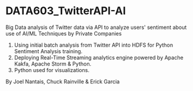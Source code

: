 # DATA603_TwitterAPI-AI
Big Data analysis of Twitter data via API to analyze users' sentiment about use of AI/ML Techniques by Private Companies

1. Using initial batch analysis from Twitter API into HDFS for Python Sentiment Analysis training.
2. Deploying Real-Time Streaming analytics engine powered by Apache Kakfa, Apache Storm & Python.
3. Python used for visualizations.

By Joel Nantais, Chuck Rainville & Erick Garcia
